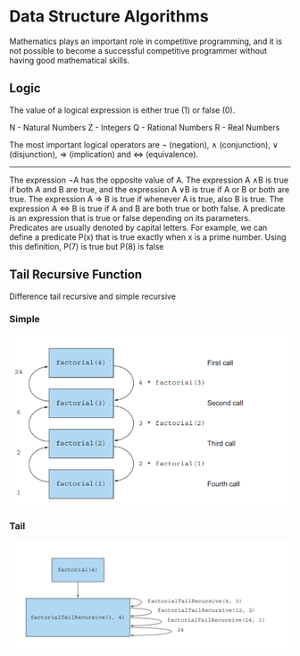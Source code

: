 # Data Structure Algorithms

Mathematics plays an important role in competitive programming, and it is
not possible to become a successful competitive programmer without having
good mathematical skills.

## Logic

The value of a logical expression is either true (1) or false (0).

N - Natural Numbers
Z - Integers
Q - Rational Numbers
R - Real Numbers

The most important logical operators are ¬ (negation), ∧ (conjunction), ∨ (disjunction), ⇒ (implication) and ⇔
(equivalence).

---

The expression ¬A has the opposite value of A. The expression A ∧B is true if both A and B are true, and the expression
A ∨B is true if A or B or both are true. The expression A ⇒ B is true if whenever A is true, also B is true. The
expression A ⇔ B is true if A and B are both true or both false. A predicate is an expression that is true or false 
depending on its parameters. Predicates are usually denoted by capital letters. For example, we can define a predicate
P(x) that is true exactly when x is a prime number. Using this definition, P(7) is true but P(8) is false

## Tail Recursive Function

Difference tail recursive and simple recursive

### Simple

![simple](static/images/simple_recursive.png)

### Tail

![tail](static/images/tail_recursive.png)
